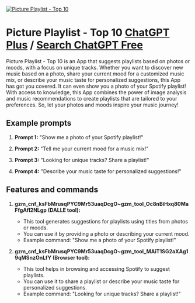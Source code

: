 
[![Picture Playlist - Top 10](https://files.oaiusercontent.com/file-VPIJ23ra2FtN2a7J858WRtRD?se=2123-10-20T08%3A53%3A48Z&sp=r&sv=2021-08-06&sr=b&rscc=max-age%3D31536000%2C%20immutable&rscd=attachment%3B%20filename%3D7e713f8c-89e8-49d9-bcfa-8bb943b56e3f.png&sig=yAS9/lJPlvL%2BiuA5GS1jNHJ0zEVhyxw7qnu98ffpmOs%3D)](https://chat.openai.com/g/g-4SfgBG5HL-picture-playlist-top-10)

# Picture Playlist - Top 10 [ChatGPT Plus](https://chat.openai.com/g/g-4SfgBG5HL-picture-playlist-top-10) / [Search ChatGPT Free](https://gptcall.net/index.html#/?search=Picture%20Playlist%20-%20Top%2010)

Picture Playlist - Top 10 is an App that suggests playlists based on photos or moods, with a focus on unique tracks. Whether you want to discover new music based on a photo, share your current mood for a customized music mix, or describe your music taste for personalized suggestions, this App has got you covered. It can even show you a photo of your Spotify playlist! With access to knowledge, this App combines the power of image analysis and music recommendations to create playlists that are tailored to your preferences. So, let your photos and moods inspire your music journey!

## Example prompts

1. **Prompt 1:** "Show me a photo of your Spotify playlist!"

2. **Prompt 2:** "Tell me your current mood for a music mix!"

3. **Prompt 3:** "Looking for unique tracks? Share a playlist!"

4. **Prompt 4:** "Describe your music taste for personalized suggestions!"

## Features and commands

1. **gzm_cnf_ksFbMrusqPYC9Mr53uaqDcgO~gzm_tool_Oc8nBiHxq80MaFfgAfl2NLgp (DALLE tool):**
   - This tool generates suggestions for playlists using titles from photos or moods.
   - You can use it by providing a photo or describing your current mood.
   - Example command: "Show me a photo of your Spotify playlist!"
   
2. **gzm_cnf_ksFbMrusqPYC9Mr53uaqDcgO~gzm_tool_MAiT1SG2aXAg19qMSnzOnLfY (Browser tool):**
   - This tool helps in browsing and accessing Spotify to suggest playlists.
   - You can use it to share a playlist or describe your music taste for personalized suggestions.
   - Example command: "Looking for unique tracks? Share a playlist!"


